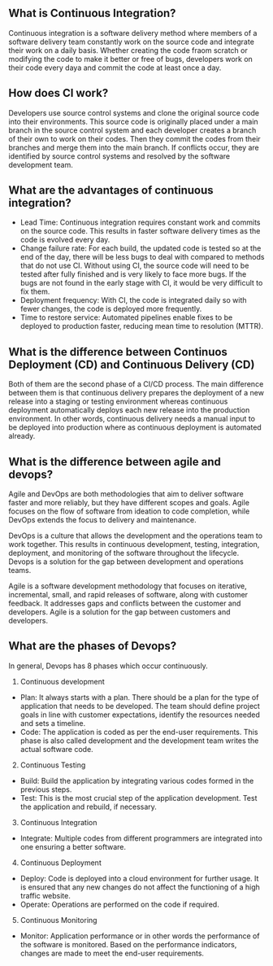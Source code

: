 ## What is Continuous Integration?

Continuous integration is a software delivery method where members of a software delivery team constantly work on the source code and integrate their work on a daily basis. Whether creating the code fraom scratch or modifying the code to make it better or free of bugs, developers work on their code every daya and commit the code at least once a day. 

## How does CI work?

Developers use source control systems and clone the original source code into their environments. This source code is originally placed under a main branch in the source control system and each developer creates a branch of their own to work on their codes. Then they commit the codes from their branches and merge them into the main branch. If conflicts occur, they are identified by source control systems and resolved by the software development team.

## What are the advantages of continuous integration?

* Lead Time: Continuous integration requires constant work and commits on the source code. This results in faster software delivery times as the code is evolved every day.
* Change failure rate: For each build, the updated code is tested so at the end of the day, there will be less bugs to deal with compared to methods that do not use CI. Without using CI, the source code will need to be tested after fully finished and is very likely to face more bugs. If the bugs are not found in the early stage with CI, it would be very difficult to fix them.
* Deployment frequency: With CI, the code is integrated daily so with fewer changes, the code is deployed more frequently.
* Time to restore service: Automated pipelines enable fixes to be deployed to production faster, reducing mean time to resolution (MTTR).

## What is the difference between Continuos Deployment (CD) and Continuous Delivery (CD)
Both of them are the second phase of a CI/CD process. The main difference between them is that continuous delivery prepares the deployment of a new release into a staging or testing environment whereas continuous deployment automatically deploys each new release into the production environment. In other words, continuous delivery needs a manual input to be deployed into production where as continuous deployment is automated already.

## What is the difference between agile and devops?
Agile and DevOps are both methodologies that aim to deliver software faster and more reliably, but they have different scopes and goals. Agile focuses on the flow of software from ideation to code completion, while DevOps extends the focus to delivery and maintenance.

DevOps is a culture that allows the development and the operations team to work together. This results in continuous development, testing, integration, deployment, and monitoring of the software throughout the lifecycle. Devops is a solution for the gap between development and operations teams.

Agile is a software development methodology that focuses on iterative, incremental, small, and rapid releases of software, along with customer feedback. It addresses gaps and conflicts between the customer and developers. Agile is a solution for the gap between customers and developers.

## What are the phases of Devops?

In general, Devops has 8 phases which occur continuously.
1. Continuous development

* Plan: It always starts with a plan. There should be a plan for the type of application that needs to be developed. The team should define project goals in line with customer expectations, identify the resources needed and sets a timeline.
* Code: The application is coded as per the end-user requirements. This phase is also called development and the development team writes the actual software code.

2. Continuous Testing
* Build: Build the application by integrating various codes formed in the previous steps.
* Test: This is the most crucial step of the application development. Test the application and rebuild, if necessary.

3. Continuous Integration
* Integrate: Multiple codes from different programmers are integrated into one ensuring a better software.

4. Continuous Deployment
* Deploy: Code is deployed into a cloud environment for further usage. It is ensured that any new changes do not affect the functioning of a high traffic website.
* Operate: Operations are performed on the code if required.

5. Continuous Monitoring
* Monitor: Application performance or in other words the performance of the software is monitored. Based on the performance indicators, changes are made to meet the end-user requirements.
